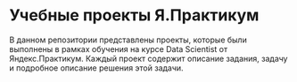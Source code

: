 # Учебные проекты Я.Практикум 
В данном репозитории представлены проекты, которые были выполнены в рамках обучения на курсе Data Scientist от Яндекс.Практикум.
Каждый проект содержит описание задания, задачу и подробное описание решения этой задачи.
